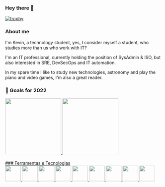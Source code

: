 ### Hey there 👋


[![trophy](https://github-profile-trophy.vercel.app/?username=o-urUbuntu&theme=darkhub&row=1&column=6)](https://github.com/ryo-ma/github-profile-trophy)

### About me

I'm Kevin, a technology student, yes, I consider myself a student, who studies more than us who work with IT?

I'm an IT professional, currently holding the position of SysAdmin & ISO, but also interested in SRE, DevSecOps and IT automation.

In my spare time I like to study new technologies, astronomy and play the piano and video games, I'm also a great reader.

### 🔭 Goals for 2022


<div>
<a href="https://github.com/o-urUbuntu">
<img height="180em" src="https://github-readme-stats.vercel.app/api/top-langs/?username=o-urUbuntu&layout=compact&langs_count=7&theme=dracula"/>
<img height="180em" src="https://github-readme-stats.vercel.app/api?username=o-urUbuntu&show_icons=true&theme=dracula&include_all_commits=true&count_private=true"/>
</div>

<div>
<br>### Ferramentas e Tecnologias<br>
<img src="https://cdn.jsdelivr.net/gh/devicons/devicon/icons/azure/azure-original.svg" width="50" height="50" />
<img src="https://cdn.jsdelivr.net/gh/devicons/devicon/icons/docker/docker-original.svg" width="50" height="50" />       
<img src="https://cdn.jsdelivr.net/gh/devicons/devicon/icons/terraform/terraform-original.svg" width="50" height="50" />
<img src="https://cdn.jsdelivr.net/gh/devicons/devicon/icons/gitlab/gitlab-original.svg" width="50" height="50"/>
<img src="https://cdn.jsdelivr.net/gh/devicons/devicon/icons/argocd/argocd-original.svg" width="50" height="50" />
<img src="https://cdn.jsdelivr.net/gh/devicons/devicon/icons/python/python-original.svg" width="50" height="50" />
<img src="https://cdn.jsdelivr.net/gh/devicons/devicon/icons/linux/linux-original.svg" width="50" height="50" />
<img src="https://cdn.cdnlogo.com/logos/s/52/snyk.svg" width="50" height="50" />
<img src="https://cdn.cdnlogo.com/logos/s/58/sonarqube.svg" width="50" height="50" />
</div>
